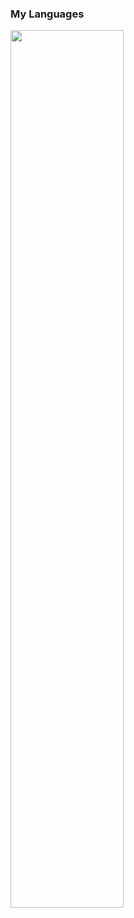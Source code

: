 ### My Languages
<img src="https://wakatime.com/share/@56065d67-1b1e-49bc-9b6e-0c71079e0813/c5dacbb8-ed50-49a8-9d2b-9bd5067fb366.svg" width="60%" height="60%">
